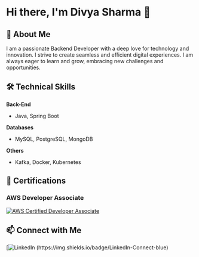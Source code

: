# Hi there, I'm Divya Sharma 👋

## 🚀 About Me
I am a passionate Backend Developer with a deep love for technology and innovation. I strive to create seamless and efficient digital experiences. I am always eager to learn and grow, embracing new challenges and opportunities.

## 🛠 Technical Skills

**Back-End**
- Java, Spring Boot

**Databases**
- MySQL, PostgreSQL, MongoDB

**Others**
- Kafka, Docker, Kubernetes

## 📜 Certifications

### AWS Developer Associate
[![AWS Certified Developer Associate](https://images.credly.com/size/120x120/images/b9feab85-1a43-4f6c-99a5-631b88d5461b/image.png)](https://www.credly.com/badges/9da8bf39-8233-43bf-812f-aa6592e37a5b/public_url)

## 📫 Connect with Me

[![LinkedIn (https://img.shields.io/badge/LinkedIn-Connect-blue)](https://www.linkedin.com/in/divya-sharma-1b9463204/)
